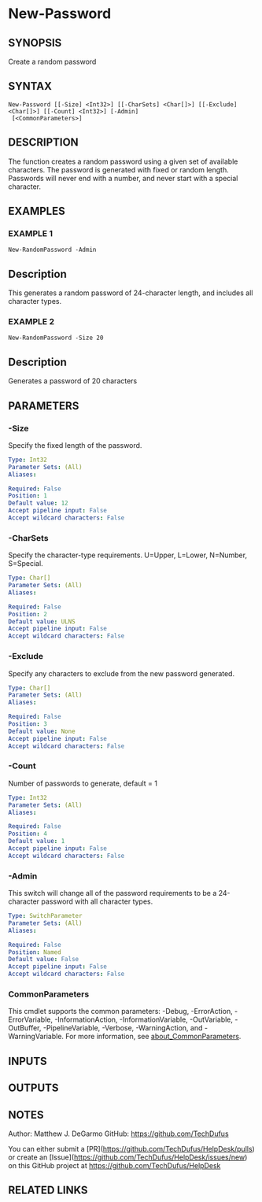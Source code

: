 # New-Password

## SYNOPSIS
Create a random password

## SYNTAX

```
New-Password [[-Size] <Int32>] [[-CharSets] <Char[]>] [[-Exclude] <Char[]>] [[-Count] <Int32>] [-Admin]
 [<CommonParameters>]
```

## DESCRIPTION
The function creates a random password using a given set of available characters.
The password is generated with fixed or random length.
Passwords will never end with a number, and never start with a special character.

## EXAMPLES

### EXAMPLE 1
```
New-RandomPassword -Admin
```

Description
-----------
This generates a random password of 24-character length, and includes all character types.

### EXAMPLE 2
```
New-RandomPassword -Size 20
```

Description
-----------
Generates a password of 20 characters

## PARAMETERS

### -Size
Specify the fixed length of the password.

```yaml
Type: Int32
Parameter Sets: (All)
Aliases:

Required: False
Position: 1
Default value: 12
Accept pipeline input: False
Accept wildcard characters: False
```

### -CharSets
Specify the character-type requirements.
U=Upper, L=Lower, N=Number, S=Special.

```yaml
Type: Char[]
Parameter Sets: (All)
Aliases:

Required: False
Position: 2
Default value: ULNS
Accept pipeline input: False
Accept wildcard characters: False
```

### -Exclude
Specify any characters to exclude from the new password generated.

```yaml
Type: Char[]
Parameter Sets: (All)
Aliases:

Required: False
Position: 3
Default value: None
Accept pipeline input: False
Accept wildcard characters: False
```

### -Count
Number of passwords to generate, default = 1

```yaml
Type: Int32
Parameter Sets: (All)
Aliases:

Required: False
Position: 4
Default value: 1
Accept pipeline input: False
Accept wildcard characters: False
```

### -Admin
This switch will change all of the password requirements to be a 24-character password with all character types.

```yaml
Type: SwitchParameter
Parameter Sets: (All)
Aliases:

Required: False
Position: Named
Default value: False
Accept pipeline input: False
Accept wildcard characters: False
```

### CommonParameters
This cmdlet supports the common parameters: -Debug, -ErrorAction, -ErrorVariable, -InformationAction, -InformationVariable, -OutVariable, -OutBuffer, -PipelineVariable, -Verbose, -WarningAction, and -WarningVariable. For more information, see [about_CommonParameters](http://go.microsoft.com/fwlink/?LinkID=113216).

## INPUTS

## OUTPUTS

## NOTES
Author: Matthew J.
DeGarmo
GitHub: https://github.com/TechDufus

You can either submit a \[PR\](https://github.com/TechDufus/HelpDesk/pulls)
    or create an \[Issue\](https://github.com/TechDufus/HelpDesk/issues/new)
    on this GitHub project at https://github.com/TechDufus/HelpDesk

## RELATED LINKS
